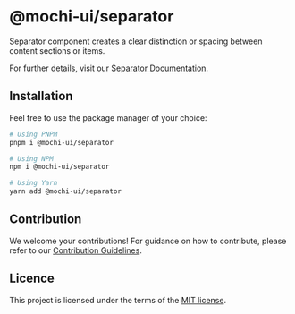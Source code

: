 # @mochi-ui/separator

Separator component creates a clear distinction or spacing between content
sections or items.

For further details, visit our
[Separator Documentation](https://ds.console.so/?path=/docs/components-separator--docs).

## Installation

Feel free to use the package manager of your choice:

```sh
# Using PNPM
pnpm i @mochi-ui/separator

# Using NPM
npm i @mochi-ui/separator

# Using Yarn
yarn add @mochi-ui/separator
```

## Contribution

We welcome your contributions! For guidance on how to contribute, please refer
to our [Contribution Guidelines](/CONTRIBUTING.md).

## Licence

This project is licensed under the terms of the
[MIT license](https://choosealicense.com/licenses/mit/).
